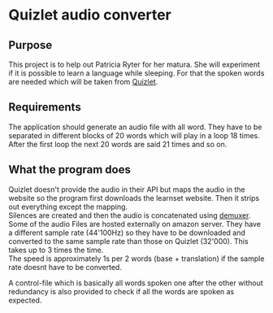 # Quizlet audio converter 
## Purpose
This project is to help out Patricia Ryter for her matura. She will experiment if it is possible to learn a language 
while sleeping. For that the spoken words are needed which will be taken from [Quizlet](https://quizlet.com).

## Requirements
The application should generate an audio file with all word. They have to be separated in different blocks of 20 words
which will play in a loop 18 times. After the first loop the next 20 words are said 21 times and so on.  

## What the program does
Quizlet doesn't provide the audio in their API but maps the audio in the website so the program first downloads the learnset
website. Then it strips out everything except the mapping.  
Silences are created and then the audio is concatenated using [demuxer](https://trac.ffmpeg.org/wiki/Concatenate#demuxer).    
Some of the  audio Files are hosted externally on amazon server. They have a different sample rate (44'100Hz) so they have to be downloaded
and converted to the same sample rate than those on Quizlet (32'000). This takes up to 3 times the time.  
The speed is approximately 1s per 2 words (base + translation) if the sample rate doesnt have to be converted.

A control-file which is basically all words spoken one after the other without redundancy is also provided to check if 
all the words are spoken as expected. 

  
    
